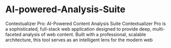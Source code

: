 # AI-powered-Analysis-Suite
Contextualizer Pro: AI-Powered Content Analysis Suite Contextualizer Pro is a sophisticated, full-stack web application designed to provide deep, multi-faceted analysis of web content. Built with a professional, scalable architecture, this tool serves as an intelligent lens for the modern web
